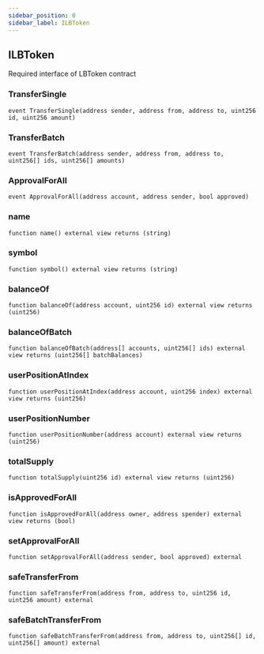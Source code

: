 ```yaml
---
sidebar_position: 0
sidebar_label: ILBToken
---
```


## ILBToken

Required interface of LBToken contract

### TransferSingle

```solidity
event TransferSingle(address sender, address from, address to, uint256 id, uint256 amount)
```

### TransferBatch

```solidity
event TransferBatch(address sender, address from, address to, uint256[] ids, uint256[] amounts)
```

### ApprovalForAll

```solidity
event ApprovalForAll(address account, address sender, bool approved)
```

### name

```solidity
function name() external view returns (string)
```

### symbol

```solidity
function symbol() external view returns (string)
```

### balanceOf

```solidity
function balanceOf(address account, uint256 id) external view returns (uint256)
```

### balanceOfBatch

```solidity
function balanceOfBatch(address[] accounts, uint256[] ids) external view returns (uint256[] batchBalances)
```

### userPositionAtIndex

```solidity
function userPositionAtIndex(address account, uint256 index) external view returns (uint256)
```

### userPositionNumber

```solidity
function userPositionNumber(address account) external view returns (uint256)
```

### totalSupply

```solidity
function totalSupply(uint256 id) external view returns (uint256)
```

### isApprovedForAll

```solidity
function isApprovedForAll(address owner, address spender) external view returns (bool)
```

### setApprovalForAll

```solidity
function setApprovalForAll(address sender, bool approved) external
```

### safeTransferFrom

```solidity
function safeTransferFrom(address from, address to, uint256 id, uint256 amount) external
```

### safeBatchTransferFrom

```solidity
function safeBatchTransferFrom(address from, address to, uint256[] id, uint256[] amount) external
```

